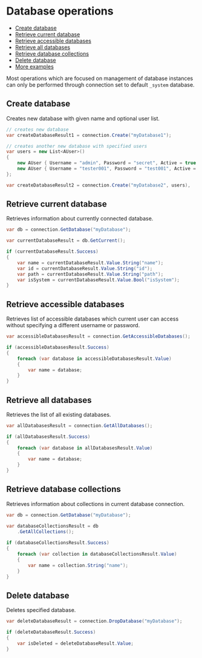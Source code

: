 # Database operations

- [Create database](#create-database)
- [Retrieve current database](#retrieve-current-database)
- [Retrieve accessible databases](#retrieve-accessible-databases)
- [Retrieve all databases](#retrieve-all-databases)
- [Retrieve database collections](#retrieve-database-collections)
- [Delete database](#delete-database)
- [More examples](#more-examples)

Most operations which are focused on management of database instances can only be performed through connection set to default `_system` database.

## Create database

Creates new database with given name and optional user list.

```csharp
// creates new database
var createDatabaseResult1 = connection.Create("myDatabase1");

// creates another new database with specified users
var users = new List<AUser>()
{
    new AUser { Username = "admin", Password = "secret", Active = true },
    new AUser { Username = "tester001", Password = "test001", Active = false } 
};

var createDatabaseResult2 = connection.Create("myDatabase2", users), 
```

## Retrieve current database

Retrieves information about currently connected database.

```csharp
var db = connection.GetDatabase("myDatabase");

var currentDatabaseResult = db.GetCurrent();

if (currentDatabaseResult.Success)
{
    var name = currentDatabaseResult.Value.String("name");
    var id = currentDatabaseResult.Value.String("id");
    var path = currentDatabaseResult.Value.String("path");
    var isSystem = currentDatabaseResult.Value.Bool("isSystem");
}
```

## Retrieve accessible databases

Retrieves list of accessible databases which current user can access without specifying a different username or password.

```csharp
var accessibleDatabasesResult = connection.GetAccessibleDatabases();

if (accessibleDatabasesResult.Success)
{
    foreach (var database in accessibleDatabasesResult.Value)
    {
        var name = database;
    }
}
```

## Retrieve all databases

Retrieves the list of all existing databases.

```csharp
var allDatabasesResult = connection.GetAllDatabases();

if (allDatabasesResult.Success)
{
    foreach (var database in allDatabasesResult.Value)
    {
        var name = database;
    }
}
```

## Retrieve database collections

Retrieves information about collections in current database connection.

```csharp
var db = connection.GetDatabase("myDatabase");

var databaseCollectionsResult = db
    .GetAllCollections();
    
if (databaseCollectionsResult.Success)
{
    foreach (var collection in databaseCollectionsResult.Value)
    {
        var name = collection.String("name");
    }
}
```

## Delete database

Deletes specified database.

```csharp
var deleteDatabaseResult = connection.DropDatabase("myDatabase");

if (deleteDatabaseResult.Success)
{
    var isDeleted = deleteDatabaseResult.Value;
}
```